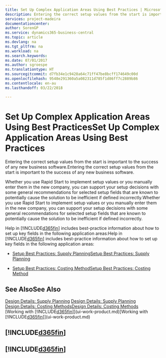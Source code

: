 ```yaml
---
title: Set Up Complex Application Areas Using Best Practices | Microsoft Docs
description: Entering the correct setup values from the start is important to the success of any new business software.
services: project-madeira
documentationcenter: 
author: SorenGP
ms.service: dynamics365-business-central
ms.topic: article
ms.devlang: na
ms.tgt_pltfrm: na
ms.workload: na
ms.search.keywords: 
ms.date: 07/01/2017
ms.author: sgroespe
ms.translationtype: HT
ms.sourcegitcommit: d7fb34e1c9428a64c71ff47be8bcff174649c00d
ms.openlocfilehash: 9548e291360a5a082311d785f1d86ff7c2889b86
ms.contentlocale: en-au
ms.lasthandoff: 03/22/2018

---
```

# <a name="set-up-complex-application-areas-using-best-practices"></a><span data-ttu-id="0edb9-103">Set Up Complex Application Areas Using Best Practices</span><span class="sxs-lookup"><span data-stu-id="0edb9-103">Set Up Complex Application Areas Using Best Practices</span></span>
<span data-ttu-id="0edb9-104">Entering the correct setup values from the start is important to the success of any new business software.</span><span class="sxs-lookup"><span data-stu-id="0edb9-104">Entering the correct setup values from the start is important to the success of any new business software.</span></span>  

 <span data-ttu-id="0edb9-105">Whether you use Rapid Start to implement setup values or you manually enter them in the new company, you can support your setup decisions with some general recommendations for selected setup fields that are known to potentially cause the solution to be inefficient if defined incorrectly.</span><span class="sxs-lookup"><span data-stu-id="0edb9-105">Whether you use Rapid Start to implement setup values or you manually enter them in the new company, you can support your setup decisions with some general recommendations for selected setup fields that are known to potentially cause the solution to be inefficient if defined incorrectly.</span></span>  

 <span data-ttu-id="0edb9-106">Help in [!INCLUDE[d365fin](includes/d365fin_md.md)] includes best-practice information about how to set up key fields in the following application areas:</span><span class="sxs-lookup"><span data-stu-id="0edb9-106">Help in [!INCLUDE[d365fin](includes/d365fin_md.md)] includes best-practice information about how to set up key fields in the following application areas:</span></span>  

-   [<span data-ttu-id="0edb9-107">Setup Best Practices: Supply Planning</span><span class="sxs-lookup"><span data-stu-id="0edb9-107">Setup Best Practices: Supply Planning</span></span>](setup-best-practices-supply-planning.md)  

-   [<span data-ttu-id="0edb9-108">Setup Best Practices: Costing Method</span><span class="sxs-lookup"><span data-stu-id="0edb9-108">Setup Best Practices: Costing Method</span></span>](setup-best-practices-costing-method.md)  

## <a name="see-also"></a><span data-ttu-id="0edb9-109">See Also</span><span class="sxs-lookup"><span data-stu-id="0edb9-109">See Also</span></span>  
<span data-ttu-id="0edb9-110">[Design Details: Supply Planning](design-details-supply-planning.md) </span><span class="sxs-lookup"><span data-stu-id="0edb9-110">[Design Details: Supply Planning](design-details-supply-planning.md) </span></span>  
[<span data-ttu-id="0edb9-111">Design Details: Costing Methods</span><span class="sxs-lookup"><span data-stu-id="0edb9-111">Design Details: Costing Methods</span></span>](design-details-costing-methods.md)  
<span data-ttu-id="0edb9-112">[Working with [!INCLUDE[d365fin](includes/d365fin_md.md)]](ui-work-product.md)</span><span class="sxs-lookup"><span data-stu-id="0edb9-112">[Working with [!INCLUDE[d365fin](includes/d365fin_md.md)]](ui-work-product.md)</span></span>

## [!INCLUDE[d365fin](includes/free_trial_md.md)]  
## [!INCLUDE[d365fin](includes/training_link_md.md)]

